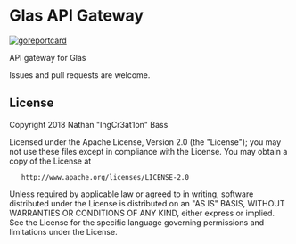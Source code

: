 # Glas API Gateway

[![goreportcard](https://goreportcard.com/badge/github.com/glasware/gateway)](https://github.com/glasware/gateway)

API gateway for Glas

Issues and pull requests are welcome.

## License
   Copyright 2018 Nathan "IngCr3at1on" Bass

   Licensed under the Apache License, Version 2.0 (the "License");
   you may not use these files except in compliance with the License.
   You may obtain a copy of the License at

       http://www.apache.org/licenses/LICENSE-2.0

   Unless required by applicable law or agreed to in writing, software
   distributed under the License is distributed on an "AS IS" BASIS,
   WITHOUT WARRANTIES OR CONDITIONS OF ANY KIND, either express or implied.
   See the License for the specific language governing permissions and
   limitations under the License.
